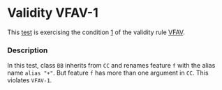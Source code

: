 # Validity VFAV-1

This [test](.) is exercising the condition [1](../Readme.md) of the validity rule [VFAV](../../vfav/Readme.md).

### Description

In this test, class `BB` inherits from `CC` and renames feature `f` with the alias name `alias "+"`. But feature `f` has more than one argument in `CC`. This violates `VFAV-1`.

